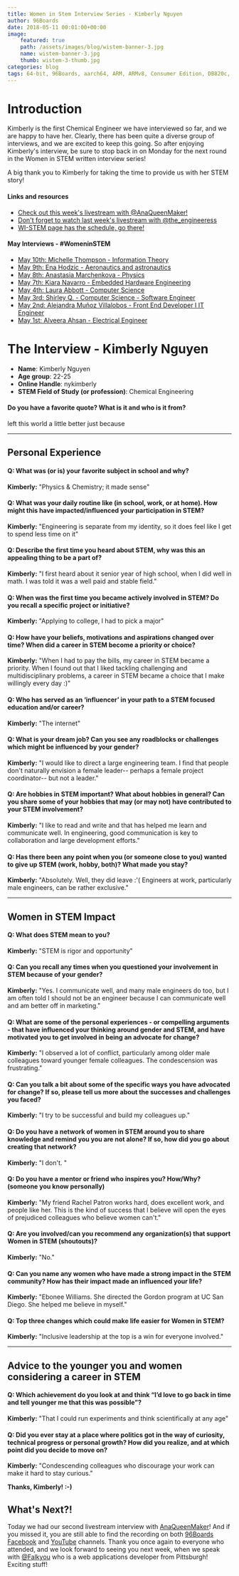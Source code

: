 ```yaml
---
title: Women in Stem Interview Series - Kimberly Nguyen
author: 96Boards
date: 2018-05-11 00:01:00+00:00
image:
    featured: true
    path: /assets/images/blog/wistem-banner-3.jpg
    name: wistem-banner-3.jpg
    thumb: wistem-3-thumb.jpg
categories: blog
tags: 64-bit, 96Boards, aarch64, ARM, ARMv8, Consumer Edition, DB820c, Rock960, Hikey960, enterprise edition, product, single board computer, linaro, linux, open source, openhours, robert wolff, podcast, technology, tech, computer, hardware, software, women in stem, stem, robert wolff
---
```


# Introduction

Kimberly is the first Chemical Engineer we have interviewed so far, and we are happy to have her. Clearly, there has been quite a diverse group of interviews, and we are excited to keep this going. So after enjoying Kimberly's interview, be sure to stop back in on Monday for the next round in the Women in STEM written interview series!

A big thank you to Kimberly for taking the time to provide us with her STEM story!

#### Links and resources

- [Check out this week's livestream with @AnaQueenMaker!](https://youtu.be/IhBme5830Dc)
- [Don't forget to watch last week's livestream with @the_engineeress](https://youtu.be/kf8XAB0F_QE)
- [WI-STEM page has the schedule, go there! ](/go/wistem-2018/)

#### May Interviews - #WomeninSTEM

- [May 10th: Michelle Thompson - Information Theory](/blog/wistem-08/)
- [May 9th: Ena Hodzic - Aeronautics and astronautics](/blog/wistem-07/)
- [May 8th: Anastasia Marchenkova - Physics](/blog/wistem-06/)
- [May 7th: Kiara Navarro - Embedded Hardware Engineering](/blog/wistem-05/)
- [May 4th: Laura Abbott - Computer Science](/blog/wistem-04/)
- [May 3rd: Shirley Q. - Computer Science - Software Engineer](/blog/wistem-03/)
- [May 2nd: Alejandra Muñoz Villalobos - Front End Developer I IT Engineer](/blog/wistem-02/)
- [May 1st: Alveera Ahsan - Electrical Engineer](/blog/wistem-01/)

# The Interview - Kimberly Nguyen

- **Name**: Kimberly Nguyen
- **Age group**: 22-25
- **Online Handle**: nykimberly
- **STEM Field of Study (or profession)**: Chemical Engineering

#### Do you have a favorite quote? What is it and who is it from?

left this world a little better just because

***

## Personal Experience

#### Q: What was (or is) your favorite subject in school and why?

**Kimberly:** "Physics & Chemistry; it made sense"

#### Q: What was your daily routine like (in school, work, or at home). How might this have impacted/influenced your participation in STEM?

**Kimberly:** "Engineering is separate from my identity, so it does feel like I get to spend less time on it"

#### Q: Describe the first time you heard about STEM, why was this an appealing thing to be a part of?

**Kimberly:** "I first heard about it senior year of high school, when I did well in math. I was told it was a well paid and stable field."

#### Q: When was the first time you became actively involved in STEM? Do you recall a specific project or initiative?

**Kimberly:** "Applying to college, I had to pick a major"

#### Q: How have your beliefs, motivations and aspirations changed over time? When did a career in STEM become a priority or choice?

**Kimberly:** "When I had to pay the bills, my career in STEM became a priority. When I found out that I liked tackling challenging and multidisciplinary problems, a career in STEM became a choice that I make willingly every day :)"

#### Q: Who has served as an ‘influencer’ in your path to a STEM focused education and/or career?

**Kimberly:** "The internet"

#### Q: What is your dream job? Can you see any roadblocks or challenges which might be influenced by your gender?

**Kimberly:** "I would like to direct a large engineering team. I find that people don't naturally envision a female leader-- perhaps a female project coordinator-- but not a leader."

#### Q: Are hobbies in STEM important? What about hobbies in general? Can you share some of your hobbies that may (or may not) have contributed to your STEM involvement?

**Kimberly:** "I like to read and write and that has helped me learn and communicate well. In engineering, good communication is key to collaboration and large development efforts."

#### Q: Has there been any point when you (or someone close to you) wanted to give up STEM (work, hobby, both)? What made you stay?

**Kimberly:** "Absolutely. Well, they did leave :'( Engineers at work, particularly male engineers, can be rather exclusive."

***

## Women in STEM Impact

#### Q: What does STEM mean to you?

**Kimberly:** "STEM is rigor and opportunity"

#### Q: Can you recall any times when you questioned your involvement in STEM because of your gender?

**Kimberly:** "Yes. I communicate well, and many male engineers do too, but I am often told I should not be an engineer because I can communicate well and am better off in marketing."

#### Q: What are some of the personal experiences - or compelling arguments - that have influenced your thinking around gender and STEM, and have motivated you to get involved in being an advocate for change?

**Kimberly:** "I observed a lot of conflict, particularly among older male colleagues toward younger female colleagues. The condescension was frustrating."

#### Q: Can you talk a bit about some of the specific ways you have advocated for change? If so, please tell us more about the successes and challenges you faced?

**Kimberly:** "I try to be successful and build my colleagues up."

#### Q: Do you have a network of women in STEM around you to share knowledge and remind you you are not alone? If so, how did you go about creating that network?

**Kimberly:** "I don't. "

#### Q: Do you have a mentor or friend who inspires you? How/Why? (someone you know personally)

**Kimberly:** "My friend Rachel Patron works hard, does excellent work, and people like her. This is the kind of success that I believe will open the eyes of prejudiced colleagues who believe women can't."

#### Q: Are you involved/can you recommend any organization(s) that support Women in STEM (shoutouts)?

**Kimberly:** "No."

#### Q: Can you name any women who have made a strong impact in the STEM community? How has their impact made an influenced your life?

**Kimberly:** "Ebonee Williams. She directed the Gordon program at UC San Diego. She helped me believe in myself."

#### Q: Top three changes which could make life easier for Women in STEM?

**Kimberly:** "Inclusive leadership at the top is a win for everyone involved."

***

## Advice to the younger you and women considering a career in STEM

#### Q: Which achievement do you look at and think “I’d love to go back in time and tell younger me that this was possible”?

**Kimberly:** "That I could run experiments and think scientifically at any age"

#### Q: Did you ever stay at a place where politics got in the way of curiosity, technical progress or personal growth? How did you realize, and at which point did you decide to move on?

**Kimberly:** "Condescending colleagues who discourage your work can make it hard to stay curious."

**Thanks, Kimberly! :-)**

## What's Next?!

Today we had our second livestream interview with [AnaQueenMaker](https://www.instagram.com/anaqueenmaker/)! And if you missed it, you are still able to find the recording on both [96Boards Facebook](https://www.facebook.com/96Boards/) and [YouTube](https://youtu.be/IhBme5830Dc) channels. Thank you once again to everyone who attended, and we look forward to seeing you next week, when we speak with [@Falkyou](https://www.instagram.com/falkyou/) who is a web applications developer from Pittsburgh! Exciting stuff!
